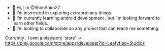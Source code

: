 - 👋 Hi, I’m @ShimShim27
- 👀 I’m interested in exploring extraordinary things
- 🌱 I’m currently learning android development , but i'm looking forward to learn other fields.
- 💞️ I’m looking to collaborate on any project that can teach me something.


Currently , I own a playstore 'store' -> https://play.google.com/store/apps/developer?id=Leafyfied+Studios
